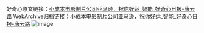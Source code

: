 好奇心原文链接：[小成本电影制片公司亚马逊，祝你好运_智能_好奇心日报-唐云路](https://www.qdaily.com/articles/5395.html)
WebArchive归档链接：[小成本电影制片公司亚马逊，祝你好运_智能_好奇心日报-唐云路](http://web.archive.org/web/20190623164659/https://www.qdaily.com/articles/5395.html)
![image](http://ww3.sinaimg.cn/large/007d5XDply1g3wh1it027j30u02u6kit)